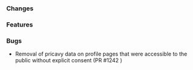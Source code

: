 ### Changes

### Features

### Bugs

- Removal of pricavy data on profile pages that were accessible to the public without explicit consent (PR #1242 )
